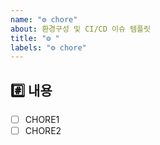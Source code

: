 ```yaml
---
name: "⚙️ chore"
about: 환경구성 및 CI/CD 이슈 템플릿
title: "⚙️ "
labels: "⚙️ chore"
---
```


## #️⃣ 내용
- [ ] CHORE1
- [ ] CHORE2
